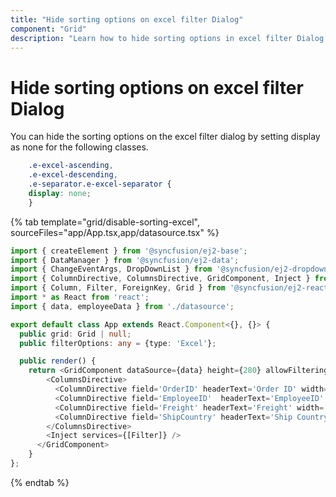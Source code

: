 ```yaml
---
title: "Hide sorting options on excel filter Dialog"
component: "Grid"
description: "Learn how to hide sorting options in excel filter Dialog."
---
```


# Hide sorting options on excel filter Dialog

You can hide the sorting options on the excel filter dialog by setting display as none for the following classes.

```css
    .e-excel-ascending,
    .e-excel-descending,
    .e-separator.e-excel-separator {
    display: none;
    }
```

{% tab template="grid/disable-sorting-excel", sourceFiles="app/App.tsx,app/datasource.tsx" %}

```typescript
import { createElement } from '@syncfusion/ej2-base';
import { DataManager } from '@syncfusion/ej2-data';
import { ChangeEventArgs, DropDownList } from '@syncfusion/ej2-dropdowns';
import { ColumnDirective, ColumnsDirective, GridComponent, Inject } from '@syncfusion/ej2-react-grids';
import { Column, Filter, ForeignKey, Grid } from '@syncfusion/ej2-react-grids';
import * as React from 'react';
import { data, employeeData } from './datasource';

export default class App extends React.Component<{}, {}> {
  public grid: Grid | null;
  public filterOptions: any = {type: 'Excel'};

  public render() {
    return <GridComponent dataSource={data} height={280} allowFiltering={true} filterSettings={this.filterOptions} ref={g => this.grid = g}>
        <ColumnsDirective>
          <ColumnDirective field='OrderID' headerText='Order ID' width='100' textAlign="Right"/>
          <ColumnDirective field='EmployeeID'  headerText='EmployeeID' width='100' textAlign="Right" />
          <ColumnDirective field='Freight' headerText='Freight' width='80' textAlign="Right" format='C2'/>
          <ColumnDirective field='ShipCountry' headerText='Ship Country' width='100'/>
        </ColumnsDirective>
        <Inject services={[Filter]} />
      </GridComponent>
    }
};
```

{% endtab %}
